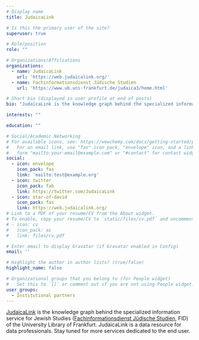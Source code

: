 ```yaml
---
# Display name
title: JudaicaLink

# Is this the primary user of the site?
superuser: true

# Role/position
role: ""

# Organizations/Affiliations
organizations:
  - name: JudaicaLink
    url: 'https://web.judaicalink.org/'
  - name: Fachinformationsdienst Jüdische Studien
    url: 'https://www.ub.uni-frankfurt.de/judaica3/home.html'

# Short bio (displayed in user profile at end of posts)
bio: "JudaicaLink is the knowledge graph behind the specialized information service for Jewish Studies (Fachinformationsdienst Jüdische Studien, FID) of the University Library of Frankfurt"

interests: ""

education: ""

# Social/Academic Networking
# For available icons, see: https://wowchemy.com/docs/getting-started/page-builder/#icons
#   For an email link, use "fas" icon pack, "envelope" icon, and a link in the
#   form "mailto:your-email@example.com" or "#contact" for contact widget.
social:
  - icon: envelope
    icon_pack: fas
    link: 'mailto:test@example.org'
  - icon: twitter
    icon_pack: fab
    link: https://twitter.com/JudaicaLink
  - icon: star-of-david
    icon_pack: fas
    link: https://web.judaicalink.org/
# Link to a PDF of your resume/CV from the About widget.
# To enable, copy your resume/CV to `static/files/cv.pdf` and uncomment the lines below.
# - icon: cv
#   icon_pack: ai
#   link: files/cv.pdf

# Enter email to display Gravatar (if Gravatar enabled in Config)
email: ''

# Highlight the author in author lists? (true/false)
highlight_name: false

# Organizational groups that you belong to (for People widget)
#   Set this to `[]` or comment out if you are not using People widget.
user_groups:
  - Institutional partners
---
```


[JudaicaLink](https://web.judaicalink.org/) is the knowledge graph behind the specialized information service for Jewish Studies ([Fachinformationsdienst Jüdische Studien](https://www.ub.uni-frankfurt.de/judaica3/home.html), FID) of the University Library of Frankfurt. JudaicaLink is a data resource for data professionals. Stay tuned for more services dedicated to the end user.
